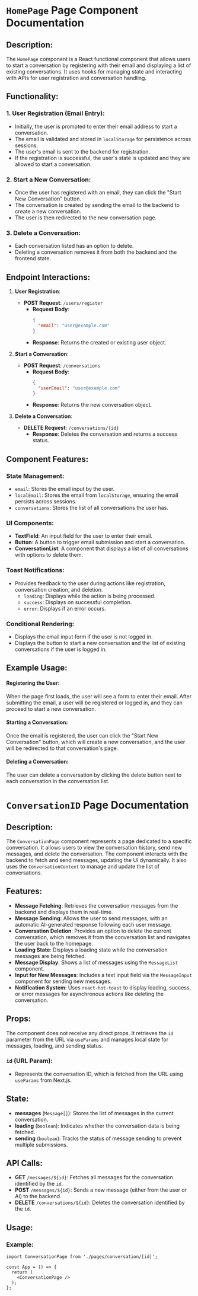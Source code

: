# `HomePage` Page Component Documentation

## Description:
The `HomePage` component is a React functional component that allows users to start a conversation by registering with their email and displaying a list of existing conversations. It uses hooks for managing state and interacting with APIs for user registration and conversation handling.

## Functionality:

### 1. **User Registration (Email Entry)**:
- Initially, the user is prompted to enter their email address to start a conversation.
- The email is validated and stored in `localStorage` for persistence across sessions.
- The user's email is sent to the backend for registration.
- If the registration is successful, the user's state is updated and they are allowed to start a conversation.

### 2. **Start a New Conversation**:
- Once the user has registered with an email, they can click the "Start New Conversation" button.
- The conversation is created by sending the email to the backend to create a new conversation.
- The user is then redirected to the new conversation page.

### 3. **Delete a Conversation**:
- Each conversation listed has an option to delete.
- Deleting a conversation removes it from both the backend and the frontend state.

## Endpoint Interactions:

1. **User Registration**:
   - **POST Request**: `/users/register`
     - **Request Body**:
       ```json
       {
         "email": "user@example.com"
       }
       ```
     - **Response**: Returns the created or existing user object.

2. **Start a Conversation**:
   - **POST Request**: `/conversations`
     - **Request Body**:
       ```json
       {
         "userEmail": "user@example.com"
       }
       ```
     - **Response**: Returns the new conversation object.

3. **Delete a Conversation**:
   - **DELETE Request**: `/conversations/{id}`
     - **Response**: Deletes the conversation and returns a success status.

## Component Features:

### **State Management**:
- `email`: Stores the email input by the user.
- `localEmail`: Stores the email from `localStorage`, ensuring the email persists across sessions.
- `conversations`: Stores the list of all conversations the user has.

### **UI Components**:
- **TextField**: An input field for the user to enter their email.
- **Button**: A button to trigger email submission and start a conversation.
- **ConversationList**: A component that displays a list of all conversations with options to delete them.

### **Toast Notifications**:
- Provides feedback to the user during actions like registration, conversation creation, and deletion.
  - `loading`: Displays while the action is being processed.
  - `success`: Displays on successful completion.
  - `error`: Displays if an error occurs.

### **Conditional Rendering**:
- Displays the email input form if the user is not logged in.
- Displays the button to start a new conversation and the list of existing conversations if the user is logged in.

## Example Usage:

#### Registering the User:
When the page first loads, the user will see a form to enter their email. After submitting the email, a user will be registered or logged in, and they can proceed to start a new conversation.

#### Starting a Conversation:
Once the email is registered, the user can click the "Start New Conversation" button, which will create a new conversation, and the user will be redirected to that conversation's page.

#### Deleting a Conversation:
The user can delete a conversation by clicking the delete button next to each conversation in the conversation list.




# `ConversationID` Page Documentation

## Description:
The `ConversationPage` component represents a page dedicated to a specific conversation. It allows users to view the conversation history, send new messages, and delete the conversation. The component interacts with the backend to fetch and send messages, updating the UI dynamically. It also uses the `ConversationContext` to manage and update the list of conversations.

## Features:
- **Message Fetching**: Retrieves the conversation messages from the backend and displays them in real-time.
- **Message Sending**: Allows the user to send messages, with an automatic AI-generated response following each user message.
- **Conversation Deletion**: Provides an option to delete the current conversation, which removes it from the conversation list and navigates the user back to the homepage.
- **Loading State**: Displays a loading state while the conversation messages are being fetched.
- **Message Display**: Shows a list of messages using the `MessageList` component.
- **Input for New Messages**: Includes a text input field via the `MessageInput` component for sending new messages.
- **Notification System**: Uses `react-hot-toast` to display loading, success, or error messages for asynchronous actions like deleting the conversation.

## Props:
The component does not receive any direct props. It retrieves the `id` parameter from the URL via `useParams` and manages local state for messages, loading, and sending status.

### `id` (URL Param):
- Represents the conversation ID, which is fetched from the URL using `useParams` from Next.js.
  
## State:
- **messages** (`Message[]`): Stores the list of messages in the current conversation.
- **loading** (`boolean`): Indicates whether the conversation data is being fetched.
- **sending** (`boolean`): Tracks the status of message sending to prevent multiple submissions.

## API Calls:
- **GET** `/messages/${id}`: Fetches all messages for the conversation identified by the `id`.
- **POST** `/messages/${id}`: Sends a new message (either from the user or AI) to the backend.
- **DELETE** `/conversations/${id}`: Deletes the conversation identified by the `id`.

## Usage:

### Example:
```tsx
import ConversationPage from './pages/conversation/[id]';

const App = () => {
  return (
    <ConversationPage />
  );
};




